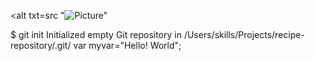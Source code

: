 <alt txt=src "![Picture](https://github.com/priyaa2671/markdown/assets/166091279/722a9485-7d9b-49a9-b015-07aa696337bd)"

$ git init
Initialized empty Git repository in /Users/skills/Projects/recipe-repository/.git/
var myvar="Hello! World";


